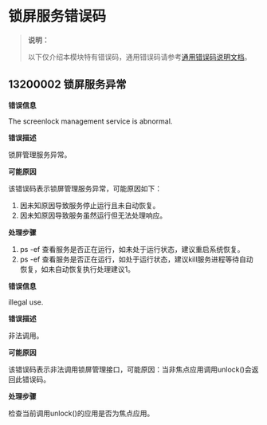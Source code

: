 # 锁屏服务错误码

> **说明：**
>
> 以下仅介绍本模块特有错误码，通用错误码请参考[通用错误码说明文档](errorcode-universal.md)。

## 13200002 锁屏服务异常

**错误信息** 

The screenlock management service is abnormal.

**错误描述**

锁屏管理服务异常。

**可能原因**

该错误码表示锁屏管理服务异常，可能原因如下：
1. 因未知原因导致服务停止运行且未自动恢复。
2. 因未知原因导致服务虽然运行但无法处理响应。

**处理步骤**

1. ps -ef 查看服务是否正在运行，如未处于运行状态，建议重启系统恢复。
2. ps -ef 查看服务是否正在运行，如处于运行状态，建议kill服务进程等待自动恢复，如未自动恢复执行处理建议1。

**错误信息** 

illegal use.

**错误描述**

非法调用。

**可能原因**

该错误码表示非法调用锁屏管理接口，可能原因：当非焦点应用调用unlock()会返回此错误码。


**处理步骤**

检查当前调用unlock()的应用是否为焦点应用。
